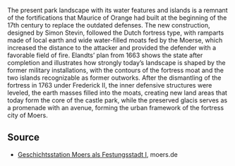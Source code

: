 The present park landscape with its water features and islands is a remnant of the fortifications that Maurice of Orange had built at the beginning of the 17th century to replace the outdated defenses. The new construction, designed by Simon Stevin, followed the Dutch fortress type, with ramparts made of local earth and wide water-filled moats fed by the Moerse, which increased the distance to the attacker and provided the defender with a favorable field of fire. Elandts’ plan from 1663 shows the state after completion and illustrates how strongly today’s landscape is shaped by the former military installations, with the contours of the fortress moat and the two islands recognizable as former outworks. After the dismantling of the fortress in 1763 under Frederick II, the inner defensive structures were leveled, the earth masses filled into the moats, creating new land areas that today form the core of the castle park, while the preserved glacis serves as a promenade with an avenue, forming the urban framework of the fortress city of Moers.

Source
------

* [Geschichtsstation Moers als Festungsstadt I], moers.de

[Geschichtsstation Moers als Festungsstadt I]: https://www-moers-de.translate.goog/leben-moers/geschichtsstation/geschichtsstation-06-moers-als-festungsstadt-i?_x_tr_sl=de&_x_tr_tl=en
